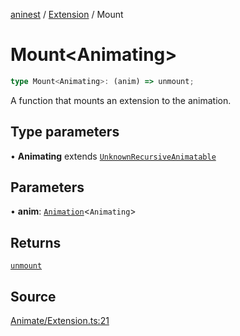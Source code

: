 [aninest](../../index.md) / [Extension](../index.md) / Mount

# Mount\<Animating\>

```ts
type Mount<Animating>: (anim) => unmount;
```

A function that mounts an extension to the animation.

## Type parameters

• **Animating** extends [`UnknownRecursiveAnimatable`](../../AnimatableTypes/type-aliases/UnknownRecursiveAnimatable.md)

## Parameters

• **anim**: [`Animation`](../../AnimatableTypes/type-aliases/Animation.md)\<`Animating`\>

## Returns

[`unmount`](unmount.md)

## Source

[Animate/Extension.ts:21](https://github.com/zphrs/aninest/blob/37209a6/src/Animate/Extension.ts#L21)
